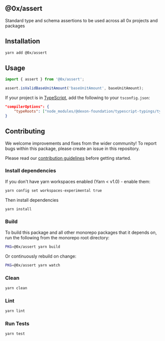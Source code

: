 ## @0x/assert

Standard type and schema assertions to be used across all 0x projects and packages

## Installation

```bash
yarn add @0x/assert
```

## Usage

```typescript
import { assert } from '@0x/assert';

assert.isValidBaseUnitAmount('baseUnitAmount', baseUnitAmount);
```

If your project is in [TypeScript](https://www.typescriptlang.org/), add the following to your `tsconfig.json`:

```json
"compilerOptions": {
    "typeRoots": ["node_modules/@dexon-foundation/typescript-typings/types", "node_modules/@types"],
}
```

## Contributing

We welcome improvements and fixes from the wider community! To report bugs within this package, please create an issue in this repository.

Please read our [contribution guidelines](../../CONTRIBUTING.md) before getting started.

### Install dependencies

If you don't have yarn workspaces enabled (Yarn < v1.0) - enable them:

```bash
yarn config set workspaces-experimental true
```

Then install dependencies

```bash
yarn install
```

### Build

To build this package and all other monorepo packages that it depends on, run the following from the monorepo root directory:

```bash
PKG=@0x/assert yarn build
```

Or continuously rebuild on change:

```bash
PKG=@0x/assert yarn watch
```

### Clean

```bash
yarn clean
```

### Lint

```bash
yarn lint
```

### Run Tests

```bash
yarn test
```
